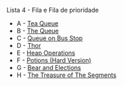 Lista 4 - Fila e Fila de prioridade

- A - [Tea Queue](https://vjudge.net/problem/CodeForces-920B)
- B - [The Queue](https://vjudge.net/problem/CodeForces-767B)
- C - [Queue on Bus Stop](https://vjudge.net/problem/CodeForces-435A)
- D - [Thor](https://vjudge.net/problem/CodeForces-704A)
- E - [Heap Operations](https://vjudge.net/problem/CodeForces-681C)
- F - [Potions (Hard Version)](https://vjudge.net/problem/CodeForces-1526C2)
- G - [Bear and Elections](https://vjudge.net/problem/CodeForces-574A)
- H - [The Treasure of The Segments](https://vjudge.net/problem/CodeForces-1462F)
